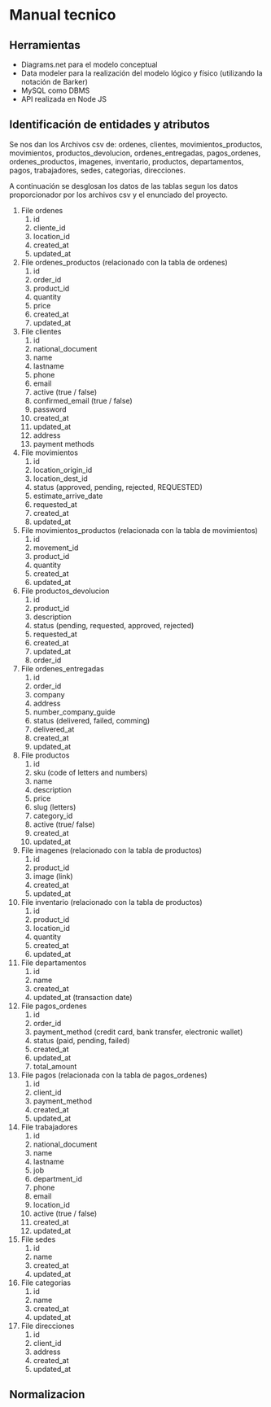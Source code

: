 # Manual tecnico

## Herramientas

- Diagrams.net para el modelo conceptual
- Data modeler para la realización del modelo lógico y físico (utilizando la notación de Barker)
- MySQL como DBMS
- API realizada en Node JS

## Identificación de entidades y atributos

Se nos dan los Archivos csv de: ordenes, clientes, movimientos_productos, movimientos, productos_devolucion, ordenes_entregadas, pagos_ordenes, ordenes_productos, imagenes, inventario, productos, departamentos, pagos, trabajadores, sedes, categorias, direcciones.

A continuación se desglosan los datos de las tablas segun los datos proporcionador por los archivos csv y el enunciado del proyecto.

1. File ordenes
   1. id
   2. cliente_id
   3. location_id
   4. created_at
   5. updated_at
2. File ordenes_productos (relacionado con la tabla de ordenes)
   1. id
   2. order_id
   3. product_id
   4. quantity
   5. price
   6. created_at
   7. updated_at
3. File clientes
   1. id
   2. national_document
   3. name
   4. lastname
   5. phone
   6. email
   7. active (true / false)
   8. confirmed_email (true / false)
   9. password
   10. created_at
   11. updated_at
   12. address
   13. payment methods
4. File movimientos
   1. id
   2. location_origin_id
   3. location_dest_id
   4. status (approved, pending, rejected, REQUESTED)
   5. estimate_arrive_date
   6. requested_at
   7. created_at
   8. updated_at
5. File movimientos_productos (relacionada con la tabla de movimientos)
   1. id
   2. movement_id
   3. product_id
   4. quantity
   5. created_at
   6. updated_at
6. File productos_devolucion
   1. id
   2. product_id
   3. description
   4. status (pending, requested, approved, rejected)
   5. requested_at
   6. created_at
   7. updated_at
   8. order_id
7. File ordenes_entregadas
   1. id
   2. order_id
   3. company
   4. address
   5. number_company_guide
   6. status (delivered, failed, comming)
   7. delivered_at
   8. created_at
   9. updated_at
8. File productos
   1. id
   2. sku (code of letters and numbers)
   3. name
   4. description
   5. price
   6. slug (letters)
   7. category_id
   8. active (true/ false)
   9. created_at
   10. updated_at
9. File imagenes (relacionado con la tabla de productos)
   1. id
   2. product_id
   3. image (link)
   4. created_at
   5. updated_at
10. File inventario (relacionado con la tabla de productos)
    1. id
    2. product_id
    3. location_id
    4. quantity
    5. created_at
    6. updated_at
11. File departamentos
    1. id
    2. name
    3. created_at
    4. updated_at (transaction date)
12. File pagos_ordenes
    1. id
    2. order_id
    3. payment_method (credit card, bank transfer, electronic wallet)
    4. status (paid, pending, failed)
    5. created_at
    6. updated_at
    7. total_amount
13. File pagos (relacionada con la tabla de pagos_ordenes)
    1. id
    2. client_id
    3. payment_method
    4. created_at
    5. updated_at
14. File trabajadores
    1. id
    2. national_document
    3. name
    4. lastname
    5. job
    6. department_id
    7. phone
    8. email
    9. location_id
    10. active (true / false)
    11. created_at
    12. updated_at
15. File sedes
    1. id
    2. name
    3. created_at
    4. updated_at
16. File categorias
    1. id
    2. name
    3. created_at
    4. updated_at
17. File direcciones
    1. id
    2. client_id
    3. address
    4. created_at
    5. updated_at

## Normalizacion
